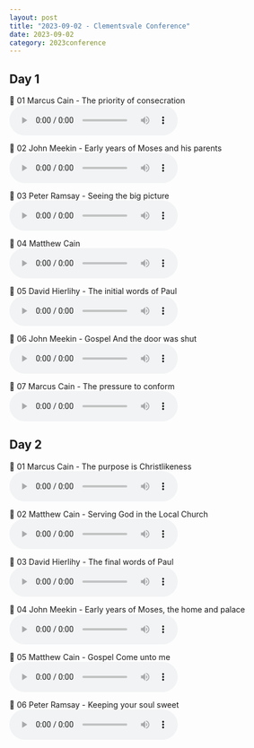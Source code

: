 ```yaml
---
layout: post
title: "2023-09-02 - Clementsvale Conference"
date: 2023-09-02
category: 2023conference
---
```


## Day 1

<p>
🎵 01 Marcus Cain - The priority of consecration <br>
<audio controls>
  <source src="https://archive.org/download/2023-gospel-conference-audio/2023-09-02%20-%20Clementsvale%20Conference/2023%20Clementsvale%20Conference%20-%20Day%201%20-%2001%20Marcus%20Cain%20-%20The%20priority%20of%20consecration.mp3" type="audio/mpeg">
  Your browser does not support the audio element.
</audio>
</p>
<p>
🎵 02 John Meekin - Early years of Moses and his parents <br>
<audio controls>
  <source src="https://archive.org/download/2023-gospel-conference-audio/2023-09-02%20-%20Clementsvale%20Conference/2023%20Clementsvale%20Conference%20-%20Day%201%20-%2002%20John%20Meekin%20-%20Early%20years%20of%20Moses%20and%20his%20parents.mp3" type="audio/mpeg">
  Your browser does not support the audio element.
</audio>
</p>
<p>
🎵 03 Peter Ramsay - Seeing the big picture <br>
<audio controls>
  <source src="https://archive.org/download/2023-gospel-conference-audio/2023-09-02%20-%20Clementsvale%20Conference/2023%20Clementsvale%20Conference%20-%20Day%201%20-%2003%20Peter%20Ramsay%20-%20Seeing%20the%20big%20picture.mp3" type="audio/mpeg">
  Your browser does not support the audio element.
</audio>
</p>
<p>
🎵 04 Matthew Cain <br>
<audio controls>
  <source src="https://archive.org/download/2023-gospel-conference-audio/2023-09-02%20-%20Clementsvale%20Conference/2023%20Clementsvale%20Conference%20-%20Day%201%20-%2004%20Matthew%20Cain.mp3" type="audio/mpeg">
  Your browser does not support the audio element.
</audio>
</p>
<p>
🎵 05 David Hierlihy - The initial words of Paul <br>
<audio controls>
  <source src="https://archive.org/download/2023-gospel-conference-audio/2023-09-02%20-%20Clementsvale%20Conference/2023%20Clementsvale%20Conference%20-%20Day%201%20-%2005%20David%20Hierlihy%20-%20The%20initial%20words%20of%20Paul.mp3" type="audio/mpeg">
  Your browser does not support the audio element.
</audio>
</p>
<p>
🎵 06 John Meekin - Gospel And the door was shut <br>
<audio controls>
  <source src="https://archive.org/download/2023-gospel-conference-audio/2023-09-02%20-%20Clementsvale%20Conference/2023%20Clementsvale%20Conference%20-%20Day%201%20-%2006%20John%20Meekin%20-%20Gospel%20And%20the%20door%20was%20shut.mp3" type="audio/mpeg">
  Your browser does not support the audio element.
</audio>
</p>
<p>
🎵 07 Marcus Cain - The pressure to conform <br>
<audio controls>
  <source src="https://archive.org/download/2023-gospel-conference-audio/2023-09-02%20-%20Clementsvale%20Conference/2023%20Clementsvale%20Conference%20-%20Day%201%20-%2007%20Marcus%20Cain%20-%20The%20pressure%20to%20conform.mp3" type="audio/mpeg">
  Your browser does not support the audio element.
</audio>
</p>

## Day 2

<p>
🎵 01 Marcus Cain - The purpose is Christlikeness <br>
<audio controls>
  <source src="https://archive.org/download/2023-gospel-conference-audio/2023-09-02%20-%20Clementsvale%20Conference/2023%20Clementsvale%20Conference%20-%20Day%202%20-%2001%20Marcus%20Cain%20-%20The%20purpose%20is%20Christlikeness.mp3" type="audio/mpeg">
  Your browser does not support the audio element.
</audio>
</p>
<p>
🎵 02 Matthew Cain - Serving God in the Local Church <br>
<audio controls>
  <source src="https://archive.org/download/2023-gospel-conference-audio/2023-09-02%20-%20Clementsvale%20Conference/2023%20Clementsvale%20Conference%20-%20Day%202%20-%2002%20Matthew%20Cain%20-%20Serving%20God%20in%20the%20Local%20Church.mp3" type="audio/mpeg">
  Your browser does not support the audio element.
</audio>
</p>
<p>
🎵 03 David Hierlihy - The final words of Paul <br>
<audio controls>
  <source src="https://archive.org/download/2023-gospel-conference-audio/2023-09-02%20-%20Clementsvale%20Conference/2023%20Clementsvale%20Conference%20-%20Day%202%20-%2003%20David%20Hierlihy%20-%20The%20final%20words%20of%20Paul.mp3" type="audio/mpeg">
  Your browser does not support the audio element.
</audio>
</p>
<p>
🎵 04 John Meekin - Early years of Moses, the home and palace <br>
<audio controls>
  <source src="https://archive.org/download/2023-gospel-conference-audio/2023-09-02%20-%20Clementsvale%20Conference/2023%20Clementsvale%20Conference%20-%20Day%202%20-%2004%20John%20Meekin%20-%20Early%20years%20of%20Moses%2C%20the%20home%20and%20palace.mp3" type="audio/mpeg">
  Your browser does not support the audio element.
</audio>
</p>
<p>
🎵 05 Matthew Cain - Gospel Come unto me <br>
<audio controls>
  <source src="https://archive.org/download/2023-gospel-conference-audio/2023-09-02%20-%20Clementsvale%20Conference/2023%20Clementsvale%20Conference%20-%20Day%202%20-%2005%20Matthew%20Cain%20-%20Gospel%20Come%20unto%20me.mp3" type="audio/mpeg">
  Your browser does not support the audio element.
</audio>
</p>
<p>
🎵 06 Peter Ramsay - Keeping your soul sweet <br>
<audio controls>
  <source src="https://archive.org/download/2023-gospel-conference-audio/2023-09-02%20-%20Clementsvale%20Conference/2023%20Clementsvale%20Conference%20-%20Day%202%20-%2006%20Peter%20Ramsay%20-%20Keeping%20your%20soul%20sweet.mp3" type="audio/mpeg">
  Your browser does not support the audio element.
</audio>
</p>
